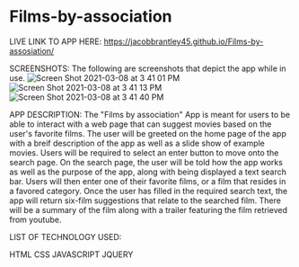 # Films-by-association

LIVE LINK TO APP HERE:
https://jacobbrantley45.github.io/Films-by-assosiation/

SCREENSHOTS:
The following are screenshots that depict the app while in use.
![Screen Shot 2021-03-08 at 3 41 01 PM](https://user-images.githubusercontent.com/73836533/110379502-e55a2400-8024-11eb-8b5e-f076fc02df45.png)
![Screen Shot 2021-03-08 at 3 41 13 PM](https://user-images.githubusercontent.com/73836533/110379506-e723e780-8024-11eb-95cc-d4f1814aa03c.png)
![Screen Shot 2021-03-08 at 3 41 40 PM](https://user-images.githubusercontent.com/73836533/110379508-e8edab00-8024-11eb-9c58-aaf71ded6424.png)


APP DESCRIPTION:
The "Films by association" App is meant for users to be able to interact with a web page that can suggest movies based on the user's favorite films. The user will be greeted on the home page of the app with a breif description of the app as well as a slide show of example movies. Users will be required to select an enter button to move onto the search page. On the search page, the user will be told how the app works as well as the purpose of the app, along with being displayed a text search bar. Users will then enter one of their favorite films, or a film that resides in a favored category. Once the user has filled in the required search text, the app will return six-film suggestions that relate to the searched film. There will be a summary of the film along with a trailer featuring the film retrieved from youtube.


LIST OF TECHNOLOGY USED:

HTML
CSS
JAVASCRIPT
JQUERY
